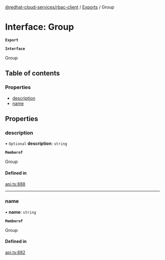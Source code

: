 [@redhat-cloud-services/rbac-client](../README.md) / [Exports](../modules.md) / Group

# Interface: Group

**`Export`**

**`Interface`**

Group

## Table of contents

### Properties

- [description](Group.md#description)
- [name](Group.md#name)

## Properties

### description

• `Optional` **description**: `string`

**`Memberof`**

Group

#### Defined in

[api.ts:888](https://github.com/mkholjuraev/javascript-clients/blob/master/packages/rbac/api.ts#L888)

___

### name

• **name**: `string`

**`Memberof`**

Group

#### Defined in

[api.ts:882](https://github.com/mkholjuraev/javascript-clients/blob/master/packages/rbac/api.ts#L882)
